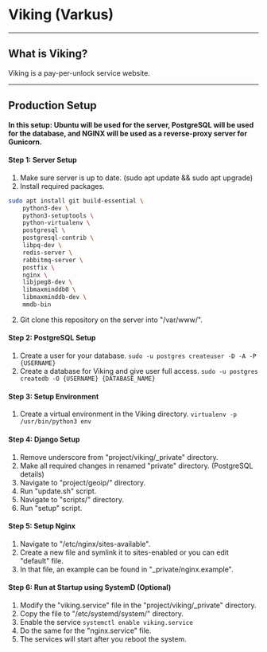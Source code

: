 # Viking (Varkus)
----
## What is Viking?
Viking is a pay-per-unlock service website.

----

## Production Setup
**In this setup: Ubuntu will be used for the server, PostgreSQL will be used for the database, and NGINX will be used as a reverse-proxy server for Gunicorn.**

#### Step 1: Server Setup
1. Make sure server is up to date. (sudo apt update && sudo apt upgrade)
2. Install required packages.
```sh
sudo apt install git build-essential \
	python3-dev \
	python3-setuptools \
	python-virtualenv \
	postgresql \
	postgresql-contrib \
	libpq-dev \
	redis-server \
	rabbitmq-server \
	postfix \
	nginx \
	libjpeg8-dev \
	libmaxminddb0 \
	libmaxminddb-dev \
	mmdb-bin
```
2. Git clone this repository on the server into "/var/www/".

#### Step 2: PostgreSQL Setup
1. Create a user for your database. ```sudo -u postgres createuser -D -A -P {USERNAME}```
2. Create a database for Viking and give user full access. ```sudo -u postgres createdb -O {USERNAME} {DATABASE_NAME}```

#### Step 3: Setup Environment
1. Create a virtual environment in the Viking directory. ```virtualenv -p /usr/bin/python3 env```

#### Step 4: Django Setup
1. Remove underscore from "project/viking/_private" directory.
2. Make all required changes in renamed "private" directory. (PostgreSQL details)
3. Navigate to "project/geoip/" directory.
4. Run "update.sh" script.
5. Navigate to "scripts/" directory.
6. Run "setup" script.

#### Step 5: Setup Nginx
1. Navigate to "/etc/nginx/sites-available".
2. Create a new file and symlink it to sites-enabled or you can edit "default" file.
3. In that file, an example can be found in "_private/nginx.example".

#### Step 6: Run at Startup using SystemD (Optional)
1. Modify the "viking.service" file in the "project/viking/_private" directory.
2. Copy the file to "/etc/systemd/system/" directory.
3. Enable the service ```systemctl enable viking.service```
4. Do the same for the "nginx.service" file.
5. The services will start after you reboot the system.